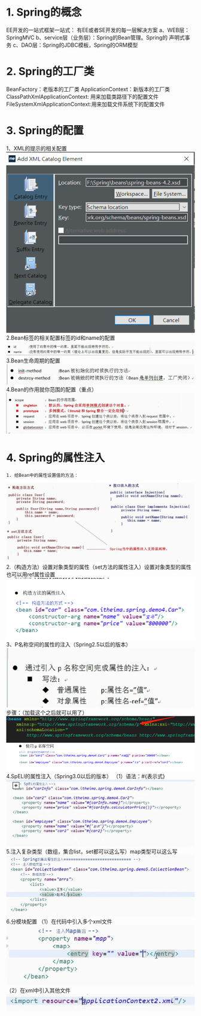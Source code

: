 # 1. Spring的概念
EE开发的一站式框架一站式：
有EE或者SE开发的每一层解决方案
a、WEB层：SpringMVC
b、service层（业务层）：Spring的Bean管理。Spring的 声明式事务
c、DAO层：Spring的JDBC模板，Spring的ORM模型
# 2. Spring的工厂类
BeanFactory：老版本的工厂类
ApplicationContext：新版本的工厂类
ClassPathXmlApplicationContext: 用来加载类路径下的配置文件FileSystemXmlApplicationContext:用来加载文件系统下的配置文件

# 3. Spring的配置
1、XML的提示的相关配置
![](_v_images/_1531798526_1039.png)
2.Bean标签的相关配置<bean>标签的id和name的配置
![](_v_images/_1531798548_18431.png)
3.Bean生命周期的配置
![](_v_images/_1531798555_29282.png)
4.Bean的作用就你范围的配置（重点）
![](_v_images/_1531798572_23378.png)

# 4. Spring的属性注入
	1. 给Bean中的属性设置值的方法：
![](_v_images/_1531798582_18475.png)
2.（构造方法）设置对象类型的属性（set方法的属性注入）设置对象类型的属性也可以用ref属性设置
![](_v_images/_1531798593_10961.png)
3、P名称空间的属性的注入（Spring2.5以后的版本）
![](_v_images/_1531798610_26300.png)
步骤：（加载这个之后就可以用了）
![](_v_images/_1531798621_10518.png)
![](_v_images/_1531798630_23208.png)
4.SpELl的属性注入（Spring3.0以后的版本）
（1）语法：#{表示式}
![](_v_images/_1531798648_2877.png)
5.注入复杂类型（数组，集合list，set都可以这么写）map类型可以这么写
![](_v_images/_1531798657_23569.png)
6.分模块配置
（1）在代码中引入多个xml文件
![](_v_images/_1531798665_27278.png)
（2）在xml中引入其他文件
![](_v_images/_1531798674_542.png)
